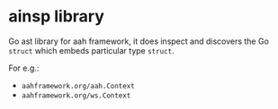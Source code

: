 # ainsp library

Go ast library for aah framework, it does inspect and discovers the Go `struct`
which embeds particular type `struct`.

For e.g.:

* `aahframework.org/aah.Context`
* `aahframework.org/ws.Context`
